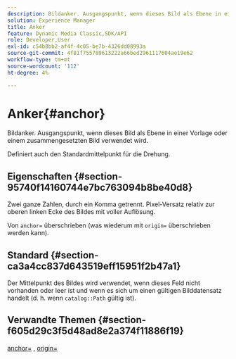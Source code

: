 ```yaml
---
description: Bildanker. Ausgangspunkt, wenn dieses Bild als Ebene in einer Vorlage oder einem zusammengesetzten Bild verwendet wird.
solution: Experience Manager
title: Anker
feature: Dynamic Media Classic,SDK/API
role: Developer,User
exl-id: c54b8bb2-af4f-4c05-be7b-4326dd08993a
source-git-commit: 4f81f755789613222a66bed2961117604ae19e62
workflow-type: tm+mt
source-wordcount: '112'
ht-degree: 4%

---
```


# Anker{#anchor}

Bildanker. Ausgangspunkt, wenn dieses Bild als Ebene in einer Vorlage oder einem zusammengesetzten Bild verwendet wird.

Definiert auch den Standardmittelpunkt für die Drehung.

## Eigenschaften {#section-95740f14160744e7bc763094b8be40d8}

Zwei ganze Zahlen, durch ein Komma getrennt. Pixel-Versatz relativ zur oberen linken Ecke des Bildes mit voller Auflösung.

Von `anchor=` überschrieben (was wiederum mit `origin=` überschrieben werden kann).

## Standard {#section-ca3a4cc837d643519eff15951f2b47a1}

Der Mittelpunkt des Bildes wird verwendet, wenn dieses Feld nicht vorhanden oder leer ist und wenn es sich um einen gültigen Bilddatensatz handelt (d. h. wenn `catalog::Path` gültig ist).

## Verwandte Themen {#section-f605d29c3f5d48ad8e2a374f11886f19}

[anchor=](/help/aem-is-ir-api/is-api/http-ref/image-serving-api-ref/c-http-protocol-reference/c-command-reference/r-anchor.md) , [origin=](/help/aem-is-ir-api/is-api/http-ref/image-serving-api-ref/c-http-protocol-reference/c-command-reference/r-origin.md)
